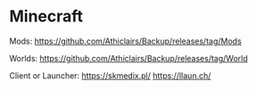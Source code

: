 # Minecraft
Mods: https://github.com/Athiclairs/Backup/releases/tag/Mods

Worlds: https://github.com/Athiclairs/Backup/releases/tag/World


Client or Launcher:
https://skmedix.pl/
https://llaun.ch/


